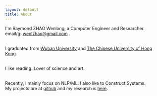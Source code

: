 ```yaml
---
layout: default
title: About
---
```

I'm Raymond ZHAO Wenlong, a Computer Engineer and Researcher.   
email/g: wenlzhao@gmail.com .  
<br>  

I graduated from [Wuhan University](https://en.whu.edu.cn/) and [The Chinese University of Hong Kong](http://www.cuhk.edu.hk/english/index.html).    
<br>  

I like reading.  Lover of science and art.     
<br>  

Recently, I mainly focus on NLP/ML.  I also like to Construct Systems.  
My projects are at [github](https://github.com/muyun) and my research is [here](http://muyun.github.io/research/).  
<br>

